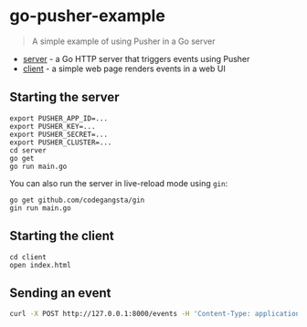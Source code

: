 # go-pusher-example

> A simple example of using Pusher in a Go server

* [server](server) - a Go HTTP server that triggers events using Pusher
* [client](client) - a simple web page renders events in a web UI

## Starting the server

```
export PUSHER_APP_ID=...
export PUSHER_KEY=...
export PUSHER_SECRET=...
export PUSHER_CLUSTER=...
cd server
go get
go run main.go
```

You can also run the server in live-reload mode using `gin`:

```
go get github.com/codegangsta/gin
gin run main.go
```

## Starting the client

```
cd client
open index.html
```

## Sending an event

```bash
curl -X POST http://127.0.0.1:8000/events -H 'Content-Type: application/json' -d '{"foo": "bar"}'
```
